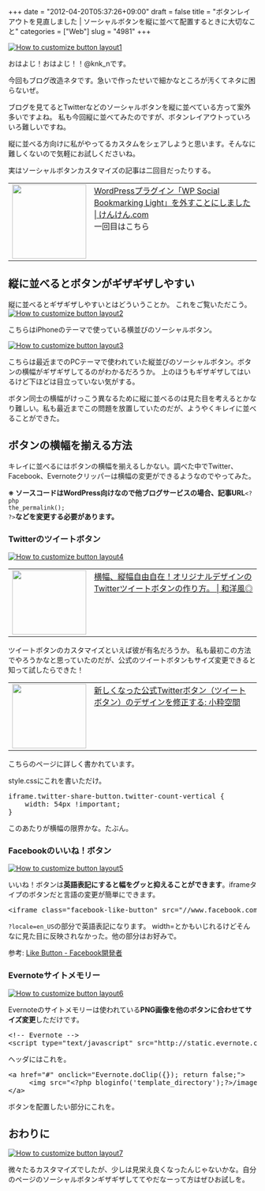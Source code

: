 +++
date = "2012-04-20T05:37:26+09:00"
draft = false
title = "ボタンレイアウトを見直しました | ソーシャルボタンを縦に並べて配置するときに大切なこと"
categories = ["Web"]
slug = "4981"
+++

<div class="center"><a href="https://knk-n.com/images/2012/04/how_to_customize_button_layout1.jpg" title="How to customize button layout1" target="_blank"><img src="https://knk-n.com/images/2012/04/how_to_customize_button_layout1.jpg" alt="How to customize button layout1" title="how_to_customize_button_layout1.jpg" /></a></div>

おはよじ！おはよじ！！@knk_nです。

今回もブログ改造ネタです。急いで作ったせいで細かなところが汚くてネタに困らないぜ。

ブログを見てるとTwitterなどのソーシャルボタンを縦に並べている方って案外多いですよね。
私も今回縦に並べてみたのですが、ボタンレイアウトっていろいろ難しいですね。

縦に並べる方向けに私がやってるカスタムをシェアしようと思います。そんなに難しくないので気軽にお試しくださいね。<!--more-->

実はソーシャルボタンカスタマイズの記事は二回目だったりする。

<table width="100%"><td valign="top" width="150"><a href="https://knk-n.com/2012/02/26/goodbye_wp-social-bookmarking-light/" target="_blank"><img border="0" src="https://knk-n.com/images/2012/10/screenshot_2012-10-16_17.58.30.jpg" alt="" width="150" /></a></td><td valign="top"><a href="https://knk-n.com/2012/02/26/goodbye_wp-social-bookmarking-light/" target="_blank">WordPressプラグイン「WP Social Bookmarking Light」を外すことにしました | けんけん.com</a><script type="text/javascript">var url="https://knk-n.com/2012/02/26/goodbye_wp-social-bookmarking-light/";</script><script src="http://api.b.st-hatena.com/entry.count?url=https://knk-n.com/2012/02/26/goodbye_wp-social-bookmarking-light/&callback=hatebTxt"></script><br>一回目はこちら</td></table>

<h2>縦に並べるとボタンがギザギザしやすい</h2>
縦に並べるとギザギザしやすいとはどういうことか。
これをご覧いただこう。

<div class="center"><a href="https://knk-n.com/images/2012/04/how_to_customize_button_layout2.jpg" title="How to customize button layout2" target="_blank"><img src="https://knk-n.com/images/2012/04/how_to_customize_button_layout2.jpg" alt="How to customize button layout2" title="how_to_customize_button_layout2.jpg" /></a></div>

こちらはiPhoneのテーマで使っている横並びのソーシャルボタン。

<div class="center"><a href="https://knk-n.com/images/2012/04/how_to_customize_button_layout3.jpg" title="How to customize button layout3" target="_blank"><img src="https://knk-n.com/images/2012/04/how_to_customize_button_layout3.jpg" alt="How to customize button layout3" title="how_to_customize_button_layout3.jpg" /></a></div>


こちらは最近までのPCテーマで使われていた縦並びのソーシャルボタン。ボタンの横幅がギザギザしてるのがわかるだろうか。
上のほうもギザギザしてはいるけど下ほどは目立っていない気がする。

ボタン同士の横幅がけっこう異なるために縦に並べるのは見た目を考えるとかなり難しい。私も最近までこの問題を放置していたのだが、ようやくキレイに並べることができた。

<h2>ボタンの横幅を揃える方法</h2>
キレイに並べるにはボタンの横幅を揃えるしかない。調べた中でTwitter、Facebook、Evernoteクリッパーは横幅の変更ができるようなのでやってみた。

<strong>※ ソースコードはWordPress向けなので他ブログサービスの場合、記事URL</strong><code>&lt;?php the_permalink(); ?&gt;</code><strong>などを変更する必要があります。</strong>

<h3>Twitterのツイートボタン</h3>

<div class="center"><a href="https://knk-n.com/images/2012/04/how_to_customize_button_layout4.jpg" title="How to customize button layout4" target="_blank"><img src="https://knk-n.com/images/2012/04/how_to_customize_button_layout4.jpg" alt="How to customize button layout4" title="how_to_customize_button_layout4.jpg" /></a></div>

<table width="100%"><td valign="top" width="150"><a href="http://wayohoo.com/blog/tips/how-to-make-the-original-design-twitter-tweet-button.html" target="_blank"><img border="0" src="http://capture.heartrails.com/150x130/shadow?http://wayohoo.com/blog/tips/how-to-make-the-original-design-twitter-tweet-button.html" alt="" width="150" height="130" /></a></td><td valign="top"><a href="http://wayohoo.com/blog/tips/how-to-make-the-original-design-twitter-tweet-button.html" target="_blank">横幅、縦幅自由自在！オリジナルデザインのTwitterツイートボタンの作り方。 | 和洋風◎</a><script type="text/javascript">var url="http://wayohoo.com/blog/tips/how-to-make-the-original-design-twitter-tweet-button.html";</script><script src="http://api.b.st-hatena.com/entry.count?url=http://wayohoo.com/blog/tips/how-to-make-the-original-design-twitter-tweet-button.html&callback=hatebTxt"></script><br></td></table>
ツイートボタンのカスタマイズといえば彼が有名だろうか。
私も最初この方法でやろうかなと思っていたのだが、公式のツイートボタンもサイズ変更できると知って試したらできた！

<table width="100%"><td valign="top" width="150"><a href="http://www.koikikukan.com/archives/2011/12/10-025555.php" target="_blank"><img border="0" src="http://capture.heartrails.com/150x130/shadow?http://www.koikikukan.com/archives/2011/12/10-025555.php" alt="" width="150" height="130" /></a></td><td valign="top"><a href="http://www.koikikukan.com/archives/2011/12/10-025555.php" target="_blank">新しくなった公式Twitterボタン（ツイートボタン）のデザインを修正する: 小粋空間</a><script type="text/javascript">var url="http://www.koikikukan.com/archives/2011/12/10-025555.php";</script><script src="http://api.b.st-hatena.com/entry.count?url=http://www.koikikukan.com/archives/2011/12/10-025555.php&callback=hatebTxt"></script><br></td></table>
こちらのページに詳しく書かれています。

style.cssにこれを書いただけ。

<pre class="brush: css">
iframe.twitter-share-button.twitter-count-vertical {
    width: 54px !important;
}
</pre>

このあたりが横幅の限界かな。たぶん。

<h3>Facebookのいいね！ボタン</h3>

<div class="center"><a href="https://knk-n.com/images/2012/04/how_to_customize_button_layout5.jpg" title="How to customize button layout5" target="_blank"><img src="https://knk-n.com/images/2012/04/how_to_customize_button_layout5.jpg" alt="How to customize button layout5" title="how_to_customize_button_layout5.jpg" /></a></div>

いいね！ボタンは<strong>英語表記にすると幅をグッと抑えることができます</strong>。iframeタイプのボタンだと言語の変更が簡単にできます。

<pre class="brush: html">
&lt;iframe class=&quot;facebook-like-button&quot; src=&quot;//www.facebook.com/plugins/like.php?locale=en_US&amp;amp;href=&lt;?php the_permalink(); ?&gt;&amp;amp;send=false&amp;amp;layout=box_count&amp;amp;show_faces=false&amp;amp;action=like&amp;amp;colorscheme=light&amp;amp;font&amp;amp;width=55&amp;amp;height=65&amp;amp;appId=249666728412848&quot; scrolling=&quot;no&quot; frameborder=&quot;0&quot; style=&quot;border:none; overflow:hidden; width:55px; height:65px;&quot; allowTransparency=&quot;true&quot;&gt;&lt;/iframe&gt;
</pre>
<code>?locale=en_US</code>の部分で英語表記になります。
width=とかもいじれるけどそんなに見た目に反映されなかった。他の部分はお好みで。

<p>参考: <a href="https://developers.facebook.com/docs/reference/plugins/like/" target="_blank">Like Button - Facebook開発者</a></p>

<h3>Evernoteサイトメモリー</h3>

<div class="center"><a href="https://knk-n.com/images/2012/04/how_to_customize_button_layout6.jpg" title="How to customize button layout6" target="_blank"><img src="https://knk-n.com/images/2012/04/how_to_customize_button_layout6.jpg" alt="How to customize button layout6" title="how_to_customize_button_layout6.jpg" /></a></div>

Evernoteのサイトメモリーは使われている<strong>PNG画像を他のボタンに合わせてサイズ変更</strong>しただけです。
<pre class="brush: html">
&lt;!-- Evernote --&gt;
&lt;script type=&quot;text/javascript&quot; src=&quot;http://static.evernote.com/noteit.js&quot;&gt;&lt;/script&gt;
</pre>
ヘッダにはこれを。

<pre class="brush: html">
&lt;a href=&quot;#&quot; onclick=&quot;Evernote.doClip({}); return false;&quot;&gt;
     &lt;img src=&quot;&lt;?php bloginfo(&#039;template_directory&#039;);?&gt;/images/article-clipper-vert.png&quot; width=&quot;45&quot; alt=&quot;Clip to Evernote&quot; /&gt;
&lt;/a&gt;
</pre>
ボタンを配置したい部分にこれを。

<h2>おわりに</h2>

<div class="center"><a href="https://knk-n.com/images/2012/04/how_to_customize_button_layout7.jpg" title="How to customize button layout7" target="_blank"><img src="https://knk-n.com/images/2012/04/how_to_customize_button_layout7.jpg" alt="How to customize button layout7" title="how_to_customize_button_layout7.jpg" /></a></div>

微々たるカスタマイズでしたが、少しは見栄え良くなったんじゃないかな。自分のページのソーシャルボタンギザギザしててやだなーって方はぜひお試しを。
